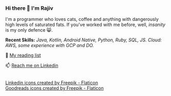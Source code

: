 ### Hi there 👋 I'm Rajiv

I'm a programmer who loves cats, coffee and anything with dangerously high levels of saturated fats. If you've worked with me before, well, _insanity_ is my only defence 😸.

<!-- [![Top Langs](https://github-readme-stats.vercel.app/api/top-langs/?username=rajivrnair&hide=php,c,vim%20script,objective-c,actionscript,roff,html,css,scss,javascript&langs_count=5&layout=compact)](https://github.com/rajivrnair) --> 

**Recent Skills:** _Java, Kotlin, Android Native, Python, Ruby, SQL, JS. Cloud: AWS, some experience with GCP and DO._


📖 [My reading list](https://www.goodreads.com/review/list/939736?shelf=currently-reading)

📫 [Reach me on Linkedin](https://www.linkedin.com/in/rajivrnair/)

<!--
<p align="center">
  <img width="100%" height="25%" src="https://github.com/rajivrnair/rajivrnair/assets/423427/8d11d0a8-b12f-45bd-945a-81f606e75a40" alt="my banner">
</p>
-->

<br/>
<a href="https://www.flaticon.com/free-icons/linkedin" title="linkedin icons">Linkedin icons created by Freepik - Flaticon</a><br/>
<a href="https://www.flaticon.com/free-icons/goodreads" title="goodreads icons">Goodreads icons created by Freepik - Flaticon</a>
